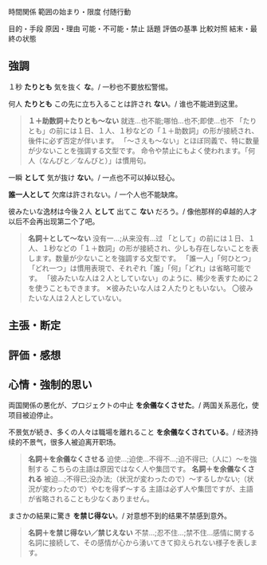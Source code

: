 
時間関係
範囲の始まり・限度
付随行動

目的・手段
原因・理由
可能・不可能・禁止
話題
評価の基準
比較対照
結末・最終の状態

## 強調

１秒 **たりとも** 気を抜く **な**。/ 一秒也不要放松警惕。

何人 **たりとも** この先に立ち入ることは許され **ない**。/ 谁也不能进到这里。

> **１＋助数詞＋たりとも～ない**
> 就连…也不能;哪怕…也不;即使…也不
> 「たりとも」の前には１日、１人、１秒などの「１＋助数詞」の形が接続され、後件に必ず否定が伴います。
> 「～さえも～ない」とほぼ同義で、特に数量が少ないことを強調する文型です。
> 命令や禁止にもよく使われます。「何人（なんぴと／なんびと）」は慣用句。

一瞬 **として** 気が抜け **ない**。/ 一点也不可以掉以轻心。

**誰一人として** 欠席は許されない。/ 一个人也不能缺席。

彼みたいな逸材は今後２人 **として** 出てこ **ない** だろう。/ 像他那样的卓越的人才以后不会再出现第二个了吧。

> **名詞＋として～ない**
> 没有一…;从来没有…过
> 「として」の前には１日、１人、１秒などの「１＋数詞」の形が接続され、少しも存在しないことを表します。数量が少ないことを強調する文型です。
> 「誰一人」「何ひとつ」「どれ一つ」は慣用表現で、それぞれ「誰」「何」「どれ」は省略可能です。
> 「彼みたいな人は２人としていない」のように、稀少を表すために２を使うこともできます。
> ✕彼みたいな人は２人たりともいない。 〇彼みたいな人は２人としていない。

## 主張・断定
## 評価・感想


## 心情・強制的思い

両国関係の悪化が、プロジェクトの中止 **を余儀なくさせた**。/ 两国关系恶化，使项目被迫停止。

不景気が続き、多くの人々は職場を離れること **を余儀なくされている**。/ 经济持续的不景气，很多人被迫离开职场。

> **名詞＋を余儀なくさせる**
> 迫使…;迫使…不得不…;迫不得已;（人に）～を強制する
> こちらの主語は原因ではなく人や集団です。
> **名詞＋を余儀なくされる**
> 被迫…;不得已;没办法;（状況が変わったので）～するしかない;（状況が変わったので）やむを得ず～する
> 主語は必ず人や集団ですが、主語が省略されることも少なくありません。

まさかの結果に驚き **を禁じ得ない**。/ 对意想不到的结果不禁感到意外。

> **名詞＋を禁じ得ない／禁じえない**
> 不禁…;忍不住…;禁不住…感情に関する名詞に接続して、その感情が心から湧いてきて抑えられない様子を表します。
